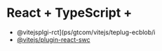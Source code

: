 # React + TypeScript + 

- @vitejsplgi-rct](ps/gtcom/vitejs/teplug-ecblob/i
- [@vitejs/plugin-react-swc](https://github.com/vitejs/vite-plgin-react-swc)

